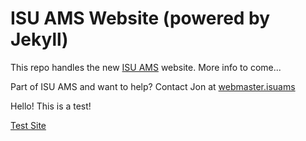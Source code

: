 ISU AMS Website (powered by Jekyll) 
===================================

This repo handles the new [ISU AMS](http://www.meteor.iastate.edu/ams/) website. More info to come...

Part of ISU AMS and want to help? Contact Jon at [webmaster.isuams](mailto:webmaster.isuams@iastate.edu)

Hello! This is a test!

[Test Site](http://ams.jont.cc)
